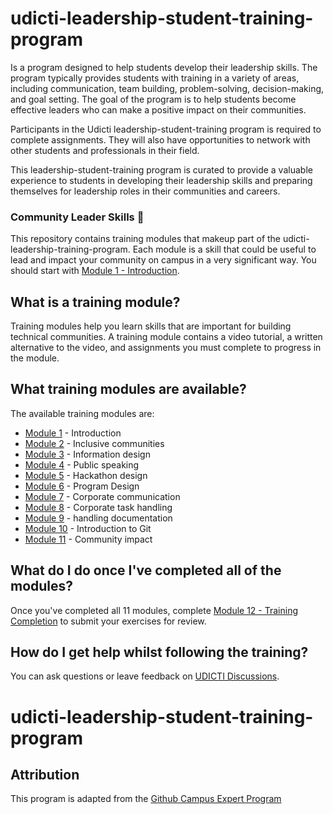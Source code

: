# udicti-leadership-student-training-program

Is a program designed to help students develop their leadership skills. The program typically provides students with training in a variety of areas, including communication, team building, problem-solving, decision-making, and goal setting. The goal of the program is to help students become effective leaders who can make a positive impact on their communities.

Participants in the Udicti leadership-student-training program is required to complete assignments. They will also have opportunities to network with other students and professionals in their field.

This leadership-student-training program is curated to provide a valuable experience to students  in developing their leadership skills and preparing themselves for leadership roles in their communities and careers.

### Community Leader Skills 🚩

This repository contains training modules that makeup part of the udicti-leadership-training-program. Each module is a skill that could be useful to lead and impact your community on campus in a very significant way. You should start with [Module 1 - Introduction](/01-introduction).

## What is a training module?

Training modules help you learn skills that are important for building technical communities. A training module contains a video tutorial, a written alternative to the video, and assignments you must complete to progress in the module.

## What training modules are available?

The available training modules are:

-   [Module 1](01-introduction) - Introduction 
-   [Module 2](02-inclusive-communities) - Inclusive communities
-   [Module 3](03-information-design) - Information design
-   [Module 4](04-public-speaking) - Public speaking
-   [Module 5](05-hackathon-design) - Hackathon design
-   [Module 6](06-program-design) - Program Design
-   [Module 7](07-corporate-communication) - Corporate communication
-   [Module 8](08-corporate-task-handling) - Corporate task handling
-   [Module 9](09-handling-documentation) - handling documentation
-   [Module 10](10-introduction-to-git) - Introduction to Git
-   [Module 11](11-community-impact) - Community impact

## What do I do once I've completed all of the modules?

Once you've completed all 11 modules, complete [Module 12 - Training Completion](12-training-completion) to submit your exercises for review. 

## How do I get help whilst following the training?

You can ask questions or leave feedback on [UDICTI Discussions](https://github.com/udictihub/udicti-community/discussions).
# udicti-leadership-student-training-program


## Attribution 

This program is adapted from the [Github Campus Expert Program](https://education.github.com/experts)

